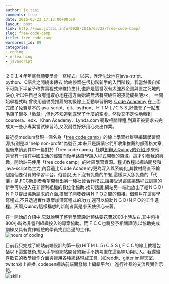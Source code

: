 ```yaml
---
author: jx tsai
comments: true
date: 2016-03-22 17:13:00+00:00
layout: post
link: http://www.jxtsai.info/0928/2016/03/22/free-code-camp/
slug: free-code-camp
title: free code camp
wordpress_id: 89
categories:
- coding
- e-learning
- javascript
---
```


２０１４年年底發願要學會「寫程式」以來，浮浮沈沈地在java-stript、python、C語言之間繞來轉去,始終停留在很初階新手的入門階段。我當然很自知不可能下半輩子改靠寫程式來維持生計,也許是這番沒有太強烈企圖與置之死地的決心,所以任自己沒有進取心地在這方面始終無法有突破性的技能成長吧><。  一開始學程式時,曾使用過備受推薦的初級線上互動學習網站:[Ｃode Academy](http://self.jxtsai.info/2014/11/code-academy.html),在上面完成了免費基本的java-script、git、python、ＨＴＭＬ/ＣＳＳ,好像會了一點皮毛領了很多「徽章」,但也不知道到底學了什麼的空虛。然後又不定性地轉到coursera、edx、Khan Academy、Lynda.com 聽取相關課程,到真正被要求去完成某一些小專案嘗試練習時,又沒耐性好好用心交出作業。  
  
最近從medium發現一個名為「[free code camp](https://medium.freecodecamp.com/)」的線上學習社群與編碼學習資源,特別是以"help non-profit"為號召,本來只是讀讀它們所收集推薦的部落格文章,但後來讀到其中一篇對於「free code camp」社群[創辦人Quincy的介紹](http://www.joyceakiko.com/how-to-rapidly-progress-when-learning-to-code/),原來他還曾有一段在中國生活的經驗而後半路自學跳入程式開發的領域。這才引發我的興趣，開始註冊使用「free code camp」的社區學習資源。程式教程以網站開發和java-script為主力,內容遠比Ｃode Academy更為深入與系統化,其教材簡直不輸個幾個要付費的學習平台。俗語說,天下沒有免費的午餐,這樣深入卻免費的「代價」是,FCC新創者希望開發出另一種社會合作模式,讓接受過這些編碼程式訓練的新手可以投入在非營利組織的數位化協助.換句話說,網站另一端也放出了給ＮＧＯ/ＮＰＯ提出協助請求的介面,搭起了開發者與ＮＰＯ之間的橋接。個體戶在這裏學寫程式,不只透過實作專案加深寫程式的功力,還可以協助ＮＧＯ/ＮＰＯ的工作進程。天啊,Quincy這樣構想的新創者真是小天使佛心來著。  
  
在一開始的介紹中,它就說明了整套學習設計預估要花費2000小時左右,其中包括800小時為非營利組織投入的專案協助。而ＦＣＣ也將發予相關證明,以協助完成訓練又具有實作經驗的學員找到合適的工作。  
![hours of coding](https://4.bp.blogspot.com/-ptjP8CaEKow/V30jsXybmOI/AAAAAAAAKQo/9GNuf2ZaKWw3dxi7Bbryo06K7fydKw0XgCLcB/s320/hours-of-coding-1024x576.png)  
  
目前我只完成了網站前端設計的第一段(ＨＴＭＬ５/ＣＳＳ),ＦＣＣ的線上教程包括以下這些技術,想入手學習網站開發的新手不妨考慮在這裏練功與助人。我還蠻喜歡它的教學操作介面與擅用各種網路現成工具（如reddit、gitter.im聊天室、twitch線上直播, codepen網站前端開發線上編輯平台） 進行社羣的交流與實作示範。  
![skills](https://1.bp.blogspot.com/-mKx_on0fDAU/V30jzybdBCI/AAAAAAAAKQs/83Wyk-7T5ioyHxIaGvLjPJdUMHtNhFJOwCLcB/s1600/skills-1024x576.png)
